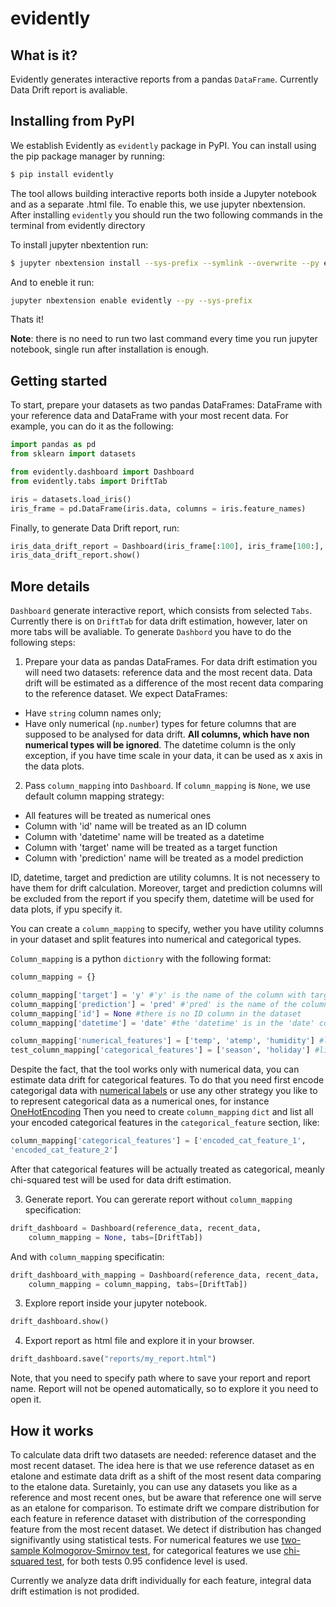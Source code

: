 # evidently
## What is it?
Evidently generates interactive reports from a pandas `DataFrame`. Currently Data Drift report is avaliable.
## Installing from PyPI
We establish Evidently as `evidently` package in PyPI.
You can install using the pip package manager by running:
```sh
$ pip install evidently
```
 The tool allows building interactive reports both inside a Jupyter notebook and as a separate .html file. To enable this, we use jupyter nbextension. After installing `evidently` you should run the two following commands in the terminal from evidently directory

To install jupyter nbextention run:
```sh
$ jupyter nbextension install --sys-prefix --symlink --overwrite --py evidently
```
And to eneble it run:
```sh
jupyter nbextension enable evidently --py --sys-prefix
```
Thats it!

**Note**: there is no need to run two last command every time you run jupyter notebook, single run after installation is enough.
## Getting started
To start, prepare your datasets as two pandas DataFrames: DataFrame with your reference data and DataFrame with your most recent data. For example, you can do it as the following:

```python
import pandas as pd
from sklearn import datasets

from evidently.dashboard import Dashboard
from evidently.tabs import DriftTab

iris = datasets.load_iris()
iris_frame = pd.DataFrame(iris.data, columns = iris.feature_names)
```

Finally, to generate Data Drift report, run:
```python
iris_data_drift_report = Dashboard(iris_frame[:100], iris_frame[100:], column_mapping = None, tabs = [DriftTab])
iris_data_drift_report.show()
```

## More details
`Dashboard` generate interactive report, which consists from selected `Tabs`. Currently there is on `DriftTab` for data drift estimation, however, later on more tabs will be avaliable.
To generate `Dashbord` you have to do the following steps:
1. Prepare your data as pandas DataFrames. 
For data drift estimation you will need two datasets: reference data and the most recent data. Data drift will be estimated as a difference of the most recent data comparing to the reference dataset.
We expect DataFrames:
- Have `string` column names only;
- Have only numerical (`np.number`) types for feture columns that are supposed to be analysed for data drift. **All columns, which have non numerical types will be ignored**. The datetime column is the only exception, if you have time scale in your data, it can be used as x axis in the data plots. 

2. Pass `column_mapping` into `Dashboard`. 
If `column_mapping` is `None`, we use default column mapping strategy:
- All features will be treated as numerical ones
- Column with 'id' name will be treated as an ID column
- Column with 'datetime' name will be treated as a datetime 
- Column with 'target' name will be treated as a target function
- Column with 'prediction' name will be treated as a model prediction

ID, datetime, target and prediction are utility columns. It is not necessery to have them for drift calculation. Moreover, target and prediction columns will be excluded from the report if you specify them, datetime will be used for data plots, if ypu specify it. 

You can create a `column_mapping` to specify, wether you have utility columns in your dataset and split features into numerical and categorical types. 

`Column_mapping` is a python `dictionry` with the following format:
```python
column_mapping = {}

column_mapping['target'] = 'y' #'y' is the name of the column with target function
column_mapping['prediction'] = 'pred' #'pred' is the name of the column with the model predictions
column_mapping['id'] = None #there is no ID column in the dataset
column_mapping['datetime'] = 'date' #the 'datetime' is in the 'date' column

column_mapping['numerical_features'] = ['temp', 'atemp', 'humidity'] #list of the numerical features
test_column_mapping['categorical_features'] = ['season', 'holiday'] #list of the categorical features
```

Despite the fact, that the tool works only with numerical data, you can estimate data drift for categorical features. To do that you need first encode categorigal data with [numerical labels](https://scikit-learn.org/stable/modules/generated/sklearn.preprocessing.LabelEncoder.html) or use any other strategy you like to to represent categorical data as a numerical ones, for instance [OneHotEncoding](https://pandas.pydata.org/pandas-docs/stable/reference/api/pandas.get_dummies.html) Then you need to create `column_mapping` `dict` and list all your encoded categorical features in the `categorical_feature` section, like:
```python
column_mapping['categorical_features'] = ['encoded_cat_feature_1', 
'encoded_cat_feature_2']
```
After that categorical features will be actually treated as categorical, meanly chi-squared test will be used for data drift estimation.

3. Generate report.
You can gererate report without `column_mapping` specification:
```python
drift_dashboard = Dashboard(reference_data, recent_data, 
	column_mapping = None, tabs=[DriftTab])
```
And with `column_mapping` specificatin:
```python
drift_dashboard_with_mapping = Dashboard(reference_data, recent_data, 
	column_mapping = column_mapping, tabs=[DriftTab])
```

3. Explore report inside your jupyter notebook.
```python
drift_dashboard.show()
```

4. Export report as html file and explore it in your browser.
```python
drift_dashboard.save("reports/my_report.html")
```
Note, that you need to specify path where to save your report and report name. 
Report will not be opened automatically, so to explore it you need to open it.

## How it works
To calculate data drift two datasets are needed: reference dataset and the most recent dataset. The idea here is that we use reference dataset as en etalone and estimate data drift as a shift of the most resent data comparing to the etalone data. Suretainly, you can use any datasets you like as a reference and most recent ones, but be aware that reference one will serve as an etalone for comparison.
To estimate drift we compare distribution for each feature in reference dataset with distribution of the corresponding feature from the most recent dataset. We detect if distribution has changed signifivantly using statistical tests. 
For numerical features we use [two-sample Kolmogorov-Smirnov test](https://en.wikipedia.org/wiki/Kolmogorov%E2%80%93Smirnov_test), for categorical features we use [chi-squared test](https://en.wikipedia.org/wiki/Chi-squared_test), for both tests 0.95 confidence level is used. 

Currently we analyze data drift individually for each feature, integral data drift estimation is not prodided.
